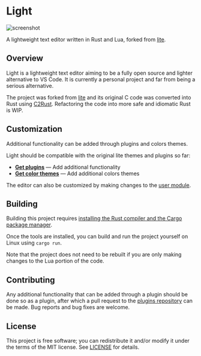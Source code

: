 # Light
![screenshot](https://user-images.githubusercontent.com/3920290/81471642-6c165880-91ea-11ea-8cd1-fae7ae8f0bc4.png)

A lightweight text editor written in Rust and Lua, forked from [lite](https://github.com/rxi/lite).

## Overview
Light is a lightweight text editor aiming to be a fully open source and lighter alternative to VS Code. It is currently a personal project and far from being a serious alternative.

The project was forked from [lite](https://github.com/rxi/lite) and its original C code was converted into Rust using [C2Rust](https://github.com/immunant/c2rust). Refactoring the code into more safe and idiomatic Rust is WIP.

## Customization
Additional functionality can be added through plugins and colors themes.

Light should be compatible with the original lite themes and plugins so far:
* **[Get plugins](https://github.com/rxi/lite-plugins)** — Add additional functionality
* **[Get color themes](https://github.com/rxi/lite-colors)** — Add additional colors themes

The editor can also be customized by making changes to the [user module](data/user/init.lua).

## Building
Building this project requires [installing the Rust compiler and the Cargo package manager](https://www.rust-lang.org/tools/install).

Once the tools are installed, you can build and run the project yourself on Linux using `cargo run`.

Note that the project does not need to be rebuilt if you are only making changes to the Lua portion of the code.

## Contributing
Any additional functionality that can be added through a plugin should be done so as a plugin, after which a pull request to the [plugins repository](https://github.com/rxi/lite-plugins) can be made. Bug reports and bug fixes are welcome.

## License
This project is free software; you can redistribute it and/or modify it under the terms of the MIT license. See [LICENSE](LICENSE) for details.
